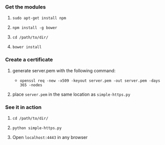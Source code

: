 ### Get the modules

1. `sudo apt-get install npm`

2. `npm install -g bower`

3. `cd /path/to/dir/`

4. `bower install`

### Create a certificate

1.  generate server.pem with the following command:

    * `openssl req -new -x509 -keyout server.pem -out server.pem -days 365 -nodes`

2. place `server.pem` in the same location as `simple-https.py`

### See it in action

1. `cd /path/to/dir/`

2. `python simple-https.py`

3. Open `localhost:4443` in any browser